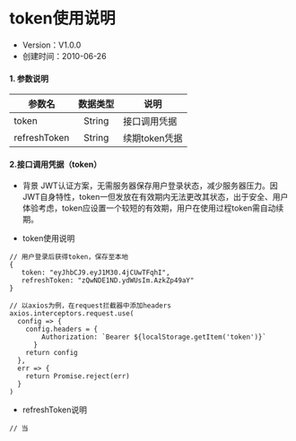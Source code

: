 # token使用说明

* Version：V1.0.0
* 创建时间：2010-06-26

#### 1. 参数说明
| 参数名|数据类型|说明 |
|---|:---:|---|
| token | String | 接口调用凭据 |
| refreshToken | String | 续期token凭据 |
#### 2.接口调用凭据（token）

- 背景
JWT认证方案，无需服务器保存用户登录状态，减少服务器压力。因JWT自身特性，token一但发放在有效期内无法更改其状态，出于安全、用户体验考虑，token应设置一个较短的有效期，用户在使用过程token需自动续期。

- token使用说明

```
// 用户登录后获得token，保存至本地
{
   token: "eyJhbCJ9.eyJ1M30.4jCUwTFqhI", 
   refreshToken: "zQwNDE1ND.ydWUsIm.AzkZp49aY"
}

// 以axios为例，在request拦截器中添加headers
axios.interceptors.request.use(
  config => {
    config.headers = {
        Authorization: `Bearer ${localStorage.getItem('token')}`
      }
    return config
  },
  err => {
    return Promise.reject(err)
  }
)
```

- refreshToken说明

```
// 当
```



